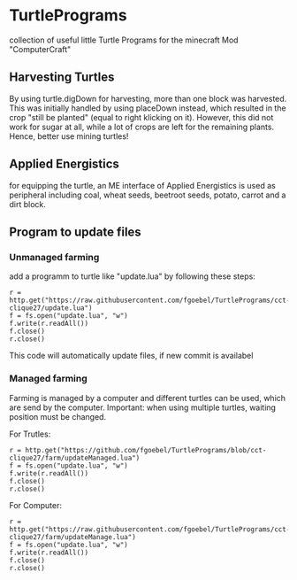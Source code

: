 # TurtlePrograms
collection of useful little Turtle Programs for the minecraft Mod "ComputerCraft"

## Harvesting Turtles
By using turtle.digDown for harvesting, more than one block was harvested. 
This was initially handled by using placeDown instead, which resulted in the crop "still be planted" (equal to right klicking on it).
However, this did not work for sugar at all, while a lot of crops are left for the remaining plants. 
Hence, better use mining turtles!

## Applied Energistics
for equipping the turtle, an ME interface of Applied Energistics is used as peripheral including coal, wheat seeds, beetroot seeds, potato, carrot and a dirt block.

## Program to update files
### Unmanaged farming
add a programm to turtle like "update.lua" by following these steps:
``` 
r = http.get("https://raw.githubusercontent.com/fgoebel/TurtlePrograms/cct-clique27/update.lua")
f = fs.open("update.lua", "w")
f.write(r.readAll())
f.close()
r.close()
```
This code will automatically update files, if new commit is availabel

### Managed farming
Farming is managed by a computer and different turtles can be used, which are send by the computer. Important: when using multiple turtles, waiting position must be changed.

For Trutles:
``` 
r = http.get("https://github.com/fgoebel/TurtlePrograms/blob/cct-clique27/farm/updateManaged.lua")
f = fs.open("update.lua", "w")
f.write(r.readAll())
f.close()
r.close()
```
For Computer:
``` 
r = http.get("https://raw.githubusercontent.com/fgoebel/TurtlePrograms/cct-clique27/farm/updateManage.lua")
f = fs.open("update.lua", "w")
f.write(r.readAll())
f.close()
r.close()
```


